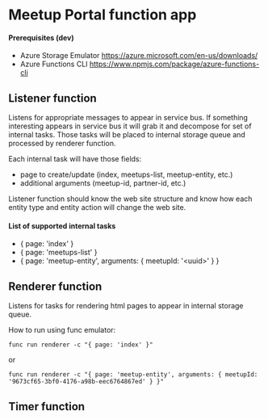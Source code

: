 # Meetup Portal function app

#### Prerequisites (dev)
* Azure Storage Emulator https://azure.microsoft.com/en-us/downloads/
* Azure Functions CLI https://www.npmjs.com/package/azure-functions-cli

## Listener function

Listens for appropriate messages to appear in service bus. If something interesting appears in service bus it will grab it and decompose for set of internal tasks. Those tasks will be placed to internal storage queue and processed by renderer function.

Each internal task will have those fields:
- page to create/update (index, meetups-list, meetup-entity, etc.)
- additional arguments (meetup-id, partner-id, etc.)

Listener function should know the web site structure and know how each entity type and entity action will change the web site.

#### List of supported internal tasks
- { page: 'index' }
- { page: 'meetups-list' }
- { page: 'meetup-entity', arguments: { meetupId: '&lt;uuid&gt;' } }

## Renderer function

Listens for tasks for rendering html pages to appear in internal storage queue.

How to run using func emulator:
```batch
func run renderer -c "{ page: 'index' }"
```
or
```batch
func run renderer -c "{ page: 'meetup-entity', arguments: { meetupId: '9673cf65-3bf0-4176-a98b-eec6764867ed' } }"
```

## Timer function